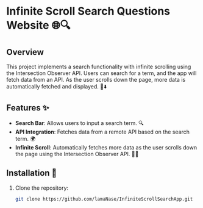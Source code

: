 # Infinite Scroll Search Questions Website 🌐🔍

## Overview
This project implements a search functionality with infinite scrolling using the Intersection Observer API. Users can search for a term, and the app will fetch data from an API. As the user scrolls down the page, more data is automatically fetched and displayed. 📜⬇️

## Features ✨
- **Search Bar**: Allows users to input a search term. 🔍
- **API Integration**: Fetches data from a remote API based on the search term. 🌍
- **Infinite Scroll**: Automatically fetches more data as the user scrolls down the page using the Intersection Observer API. 📲🔄

## Installation 🚀
1. Clone the repository:
   ```bash
   git clone https://github.com/lamaNase/InfiniteScrollSearchApp.git
